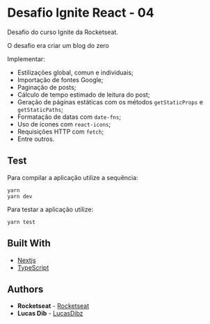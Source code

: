 # Desafio Ignite React - 04

Desafio do curso Ignite da Rocketseat.

O desafio era criar um blog do zero


Implementar:
- Estilizações global, comun e individuais;
- Importação de fontes Google;
- Paginação de posts;
- Cálculo de tempo estimado de leitura do post;
- Geração de páginas estáticas com os métodos `getStaticProps` e `getStaticPaths`;
- Formatação de datas com `date-fns`;
- Uso de ícones com `react-icons`;
- Requisições HTTP com `fetch`;
- Entre outros.


## Test
Para compilar a aplicação utilize a sequência: 
```
yarn
yarn dev
```

Para testar a aplicação utilize:
```
yarn test
```


## Built With

* [Nextjs](https://nextjs.org/) 
* [TypeScript](https://www.typescriptlang.org/) 


## Authors

* **Rocketseat** - [Rocketseat](https://github.com/Rocketseat)
* **Lucas Dib** - [LucasDibz](https://github.com/LucasDibz)
